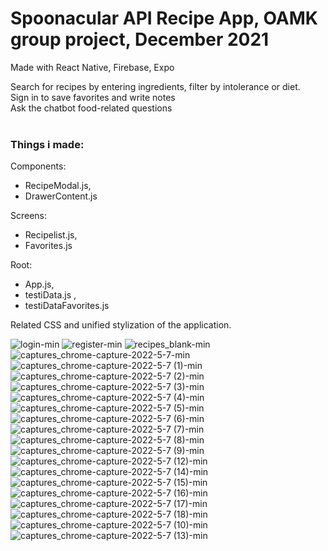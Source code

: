 # Spoonacular API Recipe App, OAMK group project, December 2021
Made with React Native, Firebase, Expo

Search for recipes by entering ingredients, filter by intolerance or diet.<br>
Sign in to save favorites and write notes<br>
Ask the chatbot food-related questions<br><br>

### Things i made:

Components:
  - RecipeModal.js,
  - DrawerContent.js
  
Screens:
  - Recipelist.js,
  - Favorites.js 

Root: 
  - App.js,
  - testiData.js ,
  - testiDataFavorites.js 
  
Related CSS and unified stylization of the application.

![login-min](https://user-images.githubusercontent.com/74067579/172358715-fd4f0372-9ad1-4c6b-a003-4acd30e44f58.png)
![register-min](https://user-images.githubusercontent.com/74067579/172358721-754a10ef-dce0-47ba-a9b7-943524d9c8cb.png)
![recipes_blank-min](https://user-images.githubusercontent.com/74067579/172358717-1f5ac05c-0145-4988-bc5c-1585c4976db1.png)
![captures_chrome-capture-2022-5-7-min](https://user-images.githubusercontent.com/74067579/172358709-c5af04eb-4502-463f-aba7-dedb7fab1b4e.png)
![captures_chrome-capture-2022-5-7 (1)-min](https://user-images.githubusercontent.com/74067579/172358661-7e57a894-1f2d-4093-a60a-1e0d1af58e79.png)
![captures_chrome-capture-2022-5-7 (2)-min](https://user-images.githubusercontent.com/74067579/172358665-ac695122-e89f-4a70-bafb-f02168d0138e.png)
![captures_chrome-capture-2022-5-7 (3)-min](https://user-images.githubusercontent.com/74067579/172358666-6ebbc190-a2b2-47db-a3f4-c20e7e08befa.png)
![captures_chrome-capture-2022-5-7 (4)-min](https://user-images.githubusercontent.com/74067579/172358667-2e84be45-7813-4f93-8437-cd3552f16008.png)
![captures_chrome-capture-2022-5-7 (5)-min](https://user-images.githubusercontent.com/74067579/172358673-ec4a0429-1e37-429d-8a7a-12f417d3c042.png)
![captures_chrome-capture-2022-5-7 (6)-min](https://user-images.githubusercontent.com/74067579/172358675-9f3c0cb2-8b81-40d9-9151-3866b23459a6.png)
![captures_chrome-capture-2022-5-7 (7)-min](https://user-images.githubusercontent.com/74067579/172358679-6661cc60-1290-444a-a5f7-484f66427420.png)
![captures_chrome-capture-2022-5-7 (8)-min](https://user-images.githubusercontent.com/74067579/172358682-8408e876-1baa-4e67-a982-4d08d0a66b30.png)
![captures_chrome-capture-2022-5-7 (9)-min](https://user-images.githubusercontent.com/74067579/172358689-7cec3607-7c7b-4241-b94e-88ee9f8b019f.png)
![captures_chrome-capture-2022-5-7 (12)-min](https://user-images.githubusercontent.com/74067579/172358692-b4407220-ab5e-4dca-bd8e-ad67a7327fea.png)
![captures_chrome-capture-2022-5-7 (14)-min](https://user-images.githubusercontent.com/74067579/172358700-78279b49-ebed-482b-82b4-7a231c98955d.png)
![captures_chrome-capture-2022-5-7 (15)-min](https://user-images.githubusercontent.com/74067579/172358701-94e92b9c-e87a-4f0f-b892-f990f21e6895.png)
![captures_chrome-capture-2022-5-7 (16)-min](https://user-images.githubusercontent.com/74067579/172358703-d2b15c02-62fa-4ef8-9432-b57e83c389bf.png)
![captures_chrome-capture-2022-5-7 (17)-min](https://user-images.githubusercontent.com/74067579/172358705-1c9e24ff-3bf8-4d45-aefd-25bd6d518c48.png)
![captures_chrome-capture-2022-5-7 (18)-min](https://user-images.githubusercontent.com/74067579/172358706-f361dfdf-095f-45b4-8f0b-9158bc08044b.png)
![captures_chrome-capture-2022-5-7 (10)-min](https://user-images.githubusercontent.com/74067579/172358690-bfb294c9-fb5e-450f-b791-53513dccbab8.png)
![captures_chrome-capture-2022-5-7 (13)-min](https://user-images.githubusercontent.com/74067579/172358693-0f26e7cc-8bca-419c-8f76-26c4b874cd78.png)



